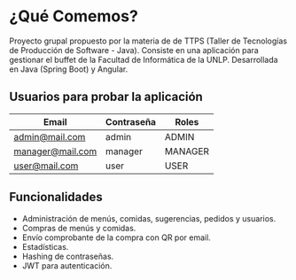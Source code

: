 # ¿Qué Comemos?

Proyecto grupal propuesto por la materia de de TTPS (Taller de Tecnologías de Producción de Software - Java). Consiste en una aplicación para gestionar el buffet de la Facultad de Informática de la UNLP. Desarrollada en Java (Spring Boot) y Angular.

## Usuarios para probar la aplicación

| Email                   | Contraseña | Roles   |
| ----------------------- | ---------- | ------- |
| admin@mail.com&#8204;   | admin      | ADMIN   |
| manager@mail.com&#8204; | manager    | MANAGER |
| user@mail.com&#8204;    | user       | USER    |

## Funcionalidades

- Administración de menús, comidas, sugerencias, pedidos y usuarios.
- Compras de menús y comidas.
- Envío comprobante de la compra con QR por email.
- Estadísticas.
- Hashing de contraseñas.
- JWT para autenticación.

